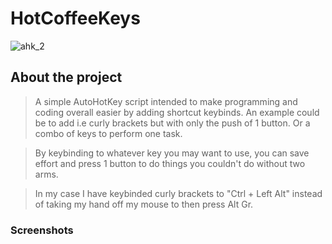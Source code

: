 
# HotCoffeeKeys


![ahk_2](https://github.com/user-attachments/assets/b111aaf8-e78b-46ca-9b32-8064714d9c3f)


## About the project

> A simple AutoHotKey script intended to make programming and coding overall easier by adding shortcut keybinds.
An example could be to add i.e curly brackets but with only the push of 1 button. Or a combo of keys to perform one task. 

> By keybinding to whatever key you may want to use, you can save effort and press 1 button to do things you couldn't do without two arms.

> In my case I have keybinded curly brackets to "Ctrl + Left Alt" instead of taking my hand off my mouse to then press Alt Gr.


### Screenshots

